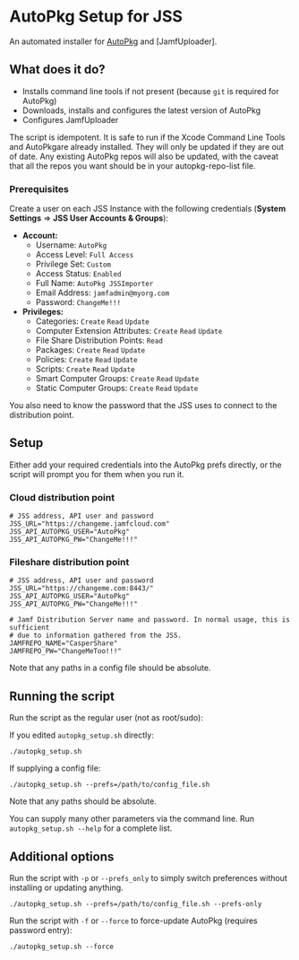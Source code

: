 AutoPkg Setup for JSS
=====================

An automated installer for [AutoPkg] and [JamfUploader].

## What does it do?

* Installs command line tools if not present (because `git` is required for
    AutoPkg)
* Downloads, installs and configures the latest version of AutoPkg
* Configures JamfUploader

The script is idempotent. It is safe to run if the Xcode Command Line Tools and
AutoPkgare already installed. They will only be updated if
they are out of date. Any existing AutoPkg repos will also be updated, with the
caveat that all the repos you want should be in your autopkg-repo-list file.

### Prerequisites

Create a user on each JSS Instance with the following credentials
(**System Settings** => **JSS User Accounts & Groups**):  

* **Account:**
  * Username: `AutoPkg`
  * Access Level: `Full Access`
  * Privilege Set: `Custom`
  * Access Status: `Enabled`
  * Full Name: `AutoPkg JSSImporter`
  * Email Address: `jamfadmin@myorg.com`
  * Password: `ChangeMe!!!`  
* **Privileges:**
  * Categories: `Create` `Read` `Update`
  * Computer Extension Attributes: `Create` `Read` `Update`
  * File Share Distribution Points: `Read`
  * Packages: `Create` `Read` `Update`
  * Policies: `Create` `Read` `Update`
  * Scripts: `Create` `Read` `Update`
  * Smart Computer Groups: `Create` `Read` `Update`
  * Static Computer Groups: `Create` `Read` `Update`

You also need to know the password that the JSS uses to connect to the
distribution point.

## Setup

Either add your required credentials into the AutoPkg prefs directly, or
the script will prompt you for them when you run it.

### Cloud distribution point

    # JSS address, API user and password
    JSS_URL="https://changeme.jamfcloud.com"
    JSS_API_AUTOPKG_USER="AutoPkg"
    JSS_API_AUTOPKG_PW="ChangeMe!!!"

### Fileshare distribution point

    # JSS address, API user and password
    JSS_URL="https://changeme.com:8443/"
    JSS_API_AUTOPKG_USER="AutoPkg"
    JSS_API_AUTOPKG_PW="ChangeMe!!!"

    # Jamf Distribution Server name and password. In normal usage, this is sufficient
    # due to information gathered from the JSS.
    JAMFREPO_NAME="CasperShare"
    JAMFREPO_PW="ChangeMeToo!!!"

Note that any paths in a config file should be absolute.

## Running the script

Run the script as the regular user (not as root/sudo):

If you edited `autopkg_setup.sh` directly:

    ./autopkg_setup.sh

If supplying a config file:

    ./autopkg_setup.sh --prefs=/path/to/config_file.sh

Note that any paths should be absolute.

You can supply many other parameters via the command line. Run `autopkg_setup.sh --help` for a complete list.

## Additional options

Run the script with `-p` or `--prefs_only` to simply switch preferences without installing or updating anything.

    ./autopkg_setup.sh --prefs=/path/to/config_file.sh --prefs-only

Run the script with `-f` or `--force` to force-update AutoPkg (requires password entry):

    ./autopkg_setup.sh --force

[AutoPkg]: https://github.com/autopkg/autopkg
[JSSImporter]: https://github.com/grahampugh/jamf-upload/wiki/JamfUploader-AutoPkg-Processors
